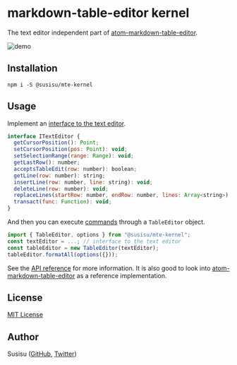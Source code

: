 # markdown-table-editor kernel
The text editor independent part of [atom-markdown-table-editor][atom-mte].

![demo](https://github.com/susisu/markdown-table-editor/wiki/images/demo.gif)

## Installation
``` shell
npm i -S @susisu/mte-kernel
```

## Usage
Implement an [interface to the text editor][doc-ITextEditor].

``` javascript
interface ITextEditor {
  getCursorPosition(): Point;
  setCursorPosition(pos: Point): void;
  setSelectionRange(range: Range): void;
  getLastRow(): number;
  acceptsTableEdit(row: number): boolean;
  getLine(row: number): string;
  insertLine(row: number, line: string): void;
  deleteLine(row: number): void;
  replaceLines(startRow: number, endRow: number, lines: Array<string>): void;
  transact(func: Function): void;
}
```

And then you can execute [commands][doc-TableEditor] through a `TableEditor` object.

``` javascript
import { TableEditor, options } from "@susisu/mte-kernel";
const textEditor = ...; // interface to the text editor
const tableEditor = new TableEditor(textEditor);
tableEditor.formatAll(options({}));
```

See the [API reference][doc-API] for more information.
It is also good to look into [atom-markdown-table-editor][atom-mte-repo] as a reference implementation.

[doc-API]: https://doc.esdoc.org/github.com/susisu/mte-kernel/identifiers.html
[doc-ITextEditor]:  https://doc.esdoc.org/github.com/susisu/mte-kernel/class/lib/text-editor.js~ITextEditor.html
[doc-TableEditor]:  https://doc.esdoc.org/github.com/susisu/mte-kernel/class/lib/table-editor.js~TableEditor.html
[atom-mte]: https://atom.io/packages/markdown-table-editor
[atom-mte-repo]: https://github.com/susisu/atom-markdown-table-editor

## License
[MIT License](http://opensource.org/licenses/mit-license.php)

## Author
Susisu ([GitHub](https://github.com/susisu), [Twitter](https://twitter.com/susisu2413))
